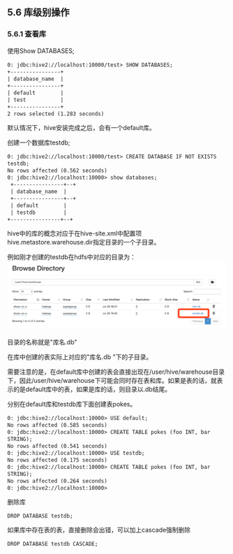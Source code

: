 ## 5.6 库级别操作

### 5.6.1 查看库

使用Show DATABASES;

```
0: jdbc:hive2://localhost:10000/test> SHOW DATABASES;
+----------------+
| database_name  |
+----------------+
| default        |
| test           |
+----------------+
2 rows selected (1.283 seconds)
```

默认情况下，hive安装完成之后，会有一个default库。

创建一个数据库testdb;

```
0: jdbc:hive2://localhost:10000/test> CREATE DATABASE IF NOT EXISTS testdb;
No rows affected (0.562 seconds)
0: jdbc:hive2://localhost:10000> show databases;
 +----------------+--+
 | database_name  |
 +----------------+--+
 | default        |
 | testdb         |
+----------------+--+
```

hive中的库的概念对应于在hive-site.xml中配置项hive.metastore.warehouse.dir指定目录的一个子目录。

例如刚才创建的testdb在hdfs中对应的目录为：![](/assets/5.6.1_1.png)

目录的名称就是"库名.db"

在库中创建的表实际上对应的"库名.db "下的子目录。

需要注意的是，在default库中创建的表会直接出现在/user/hive/warehouse目录下，因此/user/hive/warehouse下可能会同时存在表和库。如果是表的话，就表示的是default库中的表，如果是库的话，则目录以.db结尾。

分别在default库和testdb库下面创建表pokes。

```
0: jdbc:hive2://localhost:10000> USE default;
No rows affected (0.585 seconds)
0: jdbc:hive2://localhost:10000> CREATE TABLE pokes (foo INT, bar STRING);
No rows affected (0.541 seconds)
0: jdbc:hive2://localhost:10000> USE testdb;
No rows affected (0.175 seconds)
0: jdbc:hive2://localhost:10000> CREATE TABLE pokes (foo INT, bar STRING);
No rows affected (0.264 seconds)
0: jdbc:hive2://localhost:10000>
```

删除库

```
DROP DATABASE testdb;
```

如果库中存在表的表，直接删除会出错，可以加上cascade强制删除

```
DROP DATABASE testdb CASCADE;
```



